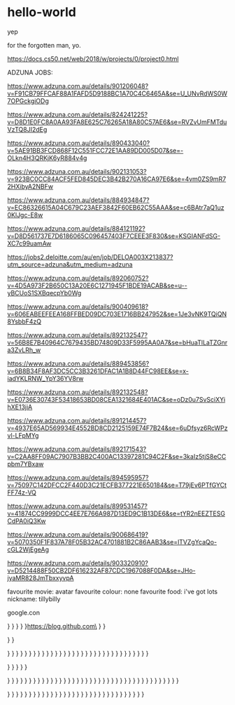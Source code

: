 # hello-world
yep

for the forgotten man, yo.


https://docs.cs50.net/web/2018/w/projects/0/project0.html

ADZUNA JOBS:

https://www.adzuna.com.au/details/901206048?v=F91CB79FFCAF88A1FAFD5D9188BC1A70C4C6465A&se=U_UNvRdWS0W7OPGckgiODg

https://www.adzuna.com.au/details/824241225?v=D8D1E0FC8A0AA93FA8E625C76265A18A80C57AE6&se=RVZvUmFMTduVzTQ8JI2dEg

https://www.adzuna.com.au/details/890433040?v=5AE91BB3FCD868F12C551FCC72E1AA89DD005D07&se=-OLkn4H3QRKjK6yR884v4g

https://www.adzuna.com.au/details/902131053?v=923BC0CC84ACF5FED845DEC3B42B270A16CA97E6&se=4vm0ZS9mR72HXibyA2NBFw

https://www.adzuna.com.au/details/884934847?v=EC86326615A04C679C23AEF3842F60EB62C55AAA&se=c6BAtr7aQ1uz0KlJgc-E8w

https://www.adzuna.com.au/details/884121192?v=D8D561737E7D6186065C096457403F7CEEE3F830&se=KSGIANFdSG-XC7c99uamAw

https://jobs2.deloitte.com/au/en/job/DELOA003X213837?utm_source=adzuna&utm_medium=adzuna

https://www.adzuna.com.au/details/892060752?v=4D5A973F2B650C13A20E6C1271945F1BDE19ACAB&se=u--yBCUoS1SXBqecpYb0Wg

https://www.adzuna.com.au/details/900409618?v=606EABEEFEEA168FFBED09DC703E1716BB247952&se=1Je3vNK9TQiQN8YsbbF4zQ

https://www.adzuna.com.au/details/892132547?v=56B8E7B40964C7679435BD74809D33F5995AA0A7&se=bHuaTlLaTZGnra3ZvLRh_w

https://www.adzuna.com.au/details/889453856?v=6B8B34F8AF3DC5CC3B3261DFAC1A1B8D44FC98EE&se=x-iadYKLRNW_YpY36YV8rw

https://www.adzuna.com.au/details/892132548?v=E0736E30743F53418653BD08CEA1321684E401AC&se=oDz0u7SvSciXYihXE13jiA

https://www.adzuna.com.au/details/891214457?v=4937E65AD569934E4552BD8CD2125159E74F7B24&se=6uDfsyz6RcWPzvl-LFpMYg

https://www.adzuna.com.au/details/892171543?v=C2AA8FF09AC7907B3BB2C400AC13397281C94C2F&se=3kaIz5tjS8eCCpbm7YBxaw

https://www.adzuna.com.au/details/894595957?v=75097C142DFCC2F440D3C21ECFB377221E650184&se=T79jEv6PTfGYCtFF74z-VQ

https://www.adzuna.com.au/details/899531457?v=41874CC9999DCC4EE7E766A987D13ED9C1B13DE6&se=tYR2nEEZTESGCdPA0iQ3Kw

https://www.adzuna.com.au/details/900686419?v=5070350F1F837A78F05B32AC4701881B2C86AAB3&se=lTVZgYcaQo-cGL2WjEgeAg

https://www.adzuna.com.au/details/903320910?v=D5214488F50CB2DF616232AF87CDC1967088F0DA&se=JHo-jyaMR828JmTbxxyvpA





favourite movie: avatar
favourite colour: none
favourite food: i've got lots
nickname: tillybilly

google.con




}
}
}
}
}https://blog.github.com\
}
}

}
}

}
}
}
}
}
}
}
}
}
}
}
}
}
}
}
}
}
}
}
}
}
}
}
}
}
}
}
}
}
}
}
}
}


}
}
}
}
}

}
}
}
}
}
}
}
}
}
}
}
}
}
}
}
}
}
}
}
}
}
}
}
}
}
}
}
}
}
}
}
}
}
}
}
}
}
}
}
}

}
}
}
}
}
}
}
}
}
}
}
}
}
}
}
}
}
}
}
}
}
}
}
}
}
}
}
}
}
}
}
}


